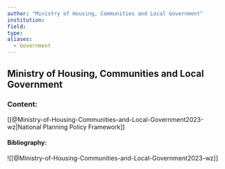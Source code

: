 ```yaml
---
author: "Ministry of Housing, Communities and Local Government"
institution:
field:
type:
aliases:
  - Government
---
```


## Ministry of Housing, Communities and Local Government

### Content:
[[@Ministry-of-Housing-Communities-and-Local-Government2023-wz|National Planning Policy Framework]]

#### Bibliography:

![[@Ministry-of-Housing-Communities-and-Local-Government2023-wz]]